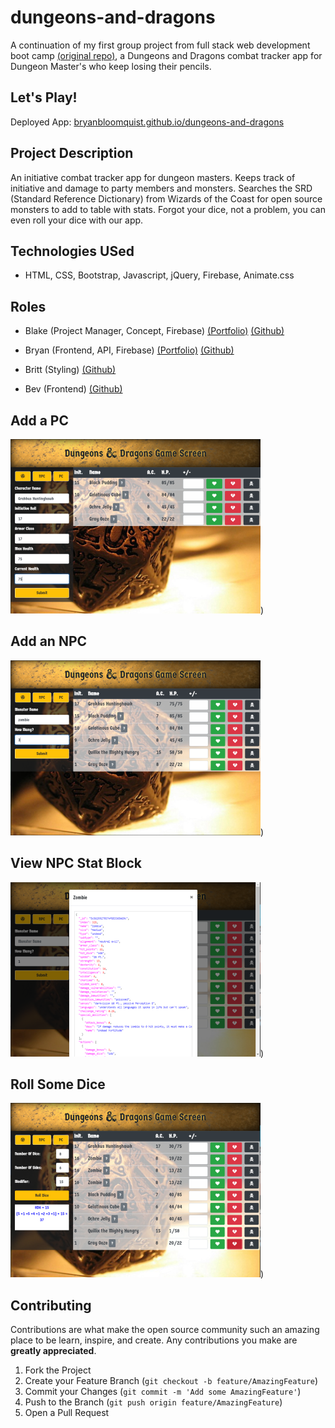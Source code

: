 # dungeons-and-dragons


A continuation of my first group project from full stack web development boot camp [(original repo)](https://github.com/bryanbloomquist/group-project-1), a Dungeons and Dragons combat tracker app for Dungeon Master's who keep losing their pencils.


## Let's Play!


Deployed App: [bryanbloomquist.github.io/dungeons-and-dragons](https://bryanbloomquist.github.io/dungeons-and-dragons)


## Project Description


An initiative combat tracker app for dungeon masters.  Keeps track of initiative and damage to party members and monsters.  Searches the SRD (Standard Reference Dictionary) from Wizards of the Coast for open source monsters to add to table with stats.  Forgot your dice, not a problem, you can even roll your dice with our app.


## Technologies USed


* HTML, CSS, Bootstrap, Javascript, jQuery, Firebase, Animate.css


## Roles


* Blake (Project Manager, Concept, Firebase) [(Portfolio)](https://blakedragos.github.io/Bootstrap-Portfolio.io/#) [(Github)](https://github.com/BlakeDragos)

* Bryan (Frontend, API, Firebase) [(Portfolio)](https://bryanbloomquist.com) [(Github)](https://github.com/bryanbloomquist)

* Britt (Styling) [(Github)](https://github.com/GitBrittG8)

* Bev (Frontend) [(Github)](https://github.com/BeckyTurner)


## Add a PC


![Screenshot](./assets/images/dnd1.PNG))


## Add an NPC


![Screenshot](./assets/images/dnd2.PNG))


## View NPC Stat Block


![Screenshot](./assets/images/dnd3.PNG))


## Roll Some Dice


![Screenshot](./assets/images/dnd4.PNG))


## Contributing 


Contributions are what make the open source community such an amazing place to be learn, inspire, and create. Any contributions you make are **greatly appreciated**.

1. Fork the Project
2. Create your Feature Branch (`git checkout -b feature/AmazingFeature`)
3. Commit your Changes (`git commit -m 'Add some AmazingFeature'`)
4. Push to the Branch (`git push origin feature/AmazingFeature`)
5. Open a Pull Request
